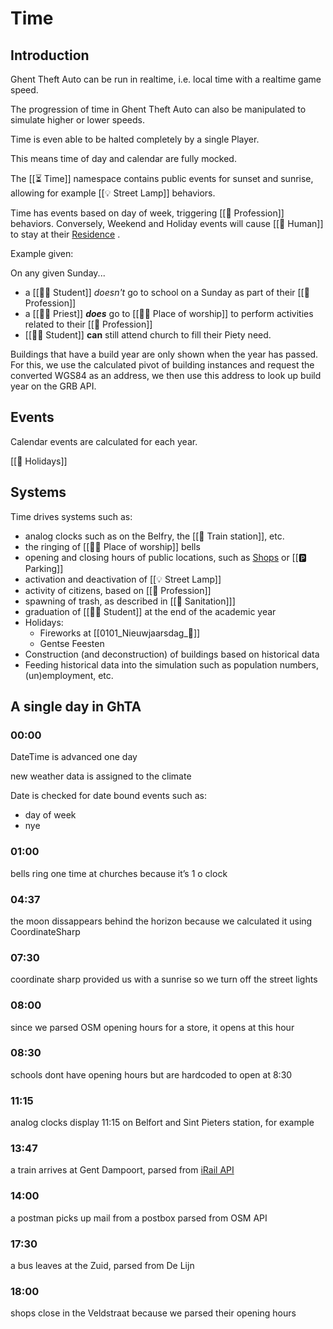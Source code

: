 # Time

## Introduction

Ghent Theft Auto can be run in realtime, i.e. local time with a realtime game speed.

The progression of time in Ghent Theft Auto can also be manipulated to simulate higher or lower speeds.

Time is even able to be halted completely by a single Player.

This means time of day and calendar are fully mocked.

The [[⏳ Time]] namespace contains public events for sunset and sunrise, allowing for example [[💡 Street Lamp]] behaviors.

Time has events based on day of week, triggering [[💼 Profession]] behaviors. Conversely, Weekend and Holiday events will cause [[👤 Human]] to stay at their [Residence](https://www.notion.so/Residence-0867e0ef50764c3686f227342945cf02?pvs=21) .

Example given:

On any given Sunday...

- a [[👩‍🎓 Student]] _doesn't_ go to school on a Sunday as part of their [[💼 Profession]]
- a [[🧙‍♂️ Priest]] **_does_** go to [[🧎‍♂️ Place of worship]] to perform activities related to their [[💼 Profession]]
- [[👩‍🎓 Student]] **can** still attend church to fill their Piety need.

Buildings that have a build year are only shown when the year has passed. For this, we use the calculated pivot of building instances and request the converted WGS84 as an address, we then use this address to look up build year on the GRB API.

## Events

Calendar events are calculated for each year.

[[👒 Holidays]]

## Systems

Time drives systems such as:

- analog clocks such as on the Belfry, the [[🚉 Train station]], etc.
- the ringing of [[🧎‍♂️ Place of worship]] bells
- opening and closing hours of public locations, such as [Shops](https://www.notion.so/Shops-e7f46c3dccdd49738b4512dd1d23848a?pvs=21) or [[🅿️ Parking]]
- activation and deactivation of [[💡 Street Lamp]]
- activity of citizens, based on [[💼 Profession]]
- spawning of trash, as described in [[🚮 Sanitation]]]
- graduation of [[👩‍🎓 Student]] at the end of the academic year
- Holidays:
  - Fireworks at [[0101_Nieuwjaarsdag_🎊]]
  - Gentse Feesten
- Construction (and deconstruction) of buildings based on historical data
- Feeding historical data into the simulation such as population numbers, (un)employment, etc.

## A single day in GhTA

### 00:00

DateTime is advanced one day

new weather data is assigned to the climate

Date is checked for date bound events such as:

- day of week
- nye

### 01:00

bells ring one time at churches because it’s 1 o clock

### 04:37

the moon dissappears behind the horizon because we calculated it using CoordinateSharp

### 07:30

coordinate sharp provided us with a sunrise so we turn off the street lights

### 08:00

since we parsed OSM opening hours for a store, it opens at this hour

### 08:30

schools dont have opening hours but are hardcoded to open at 8:30

### 11:15

analog clocks display 11:15 on Belfort and Sint Pieters station, for example

### 13:47

a train arrives at Gent Dampoort, parsed from [iRail API](https://www.notion.so/iRail-API-808a188b7fd74aac857e6d2fb0dfcdfb?pvs=21)

### 14:00

a postman picks up mail from a postbox parsed from OSM API

### 17:30

a bus leaves at the Zuid, parsed from De Lijn

### 18:00

shops close in the Veldstraat because we parsed their opening hours
